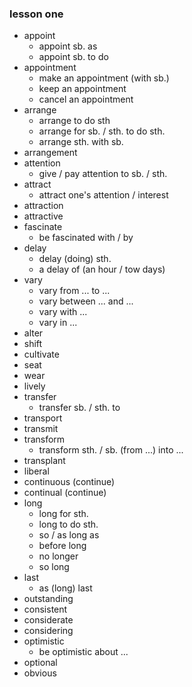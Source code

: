 ### lesson one

* appoint
    - appoint sb. as
    - appoint sb. to do
* appointment
    - make an appointment (with sb.)
    - keep an appointment
    - cancel an appointment
* arrange 
    - arrange to do sth
    - arrange for sb. / sth. to do sth.
    - arrange sth. with sb.
* arrangement
* attention
    - give / pay attention to sb. / sth.
* attract
    - attract one's attention / interest
* attraction
* attractive
* fascinate
    - be fascinated with / by
* delay
    - delay (doing) sth.
    - a delay of (an hour / tow days)
* vary
    - vary from ... to ...
    - vary between ... and ...
    - vary with ...
    - vary in ...
* alter
* shift
* cultivate
* seat
* wear
* lively
* transfer
    - transfer sb. / sth. to
* transport
* transmit
* transform
    - transform sth. / sb. (from ...) into ...
* transplant
* liberal
* continuous (continue)
* continual (continue)
* long
    - long for sth.
    - long to do sth.
    - so / as long as
    - before long
    - no longer
    - so long
* last
    - as (long) last
* outstanding
* consistent
* considerate
* considering
* optimistic
    - be optimistic about ...
* optional
* obvious



